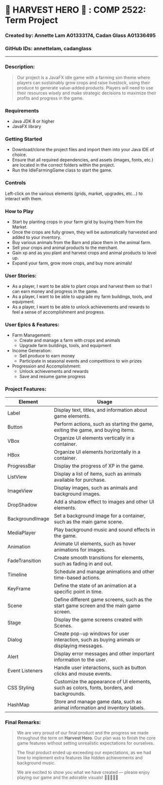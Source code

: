 # 🌾 HARVEST HERO ‍🌾 : COMP 2522: Term Project
### Created by: Annette Lam A01333174, Cadan Glass A01336495
### GitHub IDs: annettelam, cadanglass
***

### Description:
> Our project is a JavaFX idle game with a farming sim theme where players can sustainably grow crops and raise livestock, using their produce to generate value-added products. Players will need to use their resources wisely and make strategic decisions to maximize their profits and progress in the game.

### Requirements

- Java JDK 8 or higher
- JavaFX library

### Getting Started

- Download/clone the project files and import them into your Java IDE of choice.
- Ensure that all required dependencies, and assets (images, fonts, etc.) are located in the correct folders within the project.
- Run the IdleFarmingGame class to start the game.

### Controls
Left-click on the various elements (grids, market, upgrades, etc...) to interact with them.

### How to Play
- Start by planting crops in your farm grid by buying them from the Market.
- Once the crops are fully grown, they will be automatically harvested and added to your inventory.
- Buy various animals from the Barn and place them in the animal farm.
- Sell your crops and animal products to the merchant.
- Gain xp and as you plant and harvest crops and animal products to level up.
- Expand your farm, grow more crops, and buy more animals!

### User Stories:
- As a player, I want to be able to plant crops and harvest them so that I can earn money and progress in the game.
- As a player, I want to be able to upgrade my farm buildings, tools, and equipment.
- As a player, I want to be able to unlock achievements and rewards to feel a sense of accomplishment and progress.

### User Epics & Features:
- Farm Management:
  - Create and manage a farm with crops and animals
  - Upgrade farm buildings, tools, and equipment
- Income Generation:
  - Sell produce to earn money
  - Participate in seasonal events and competitions to win prizes
- Progression and Accomplishment:
  - Unlock achievements and rewards
  - Save and resume game progress



### Project Features:

| Element           | Usage                                                                                             |
|-------------------|---------------------------------------------------------------------------------------------------|
| Label             | Display text, titles, and information about game elements.                                        |
| Button            | Perform actions, such as starting the game, exiting the game, and buying items.                   |
| VBox              | Organize UI elements vertically in a container.                                                   |
| HBox              | Organize UI elements horizontally in a container.                                                 |
| ProgressBar       | Display the progress of XP in the game.                                                           |
| ListView          | Display a list of items, such as animals available for purchase.                                  |
| ImageView         | Display images, such as animals and background images.                                            |
| DropShadow        | Add a shadow effect to images and other UI elements.                                              |
| BackgroundImage   | Set a background image for a container, such as the main game scene.                              |
| MediaPlayer       | Play background music and sound effects in the game.                                              |
| Animation         | Animate UI elements, such as hover animations for images.                                         |
| FadeTransition    | Create smooth transitions for elements, such as fading in and out.                                |
| Timeline          | Schedule and manage animations and other time-based actions.                                      |
| KeyFrame          | Define the state of an animation at a specific point in time.                                     |
| Scene             | Define different game screens, such as the start game screen and the main game screen.           |
| Stage             | Display the game screens created with Scenes.                                                     |
| Dialog            | Create pop-up windows for user interaction, such as buying animals or displaying messages.        |
| Alert             | Display error messages and other important information to the user.                               |
| Event Listeners   | Handle user interactions, such as button clicks and mouse events.                                 |
| CSS Styling       | Customize the appearance of UI elements, such as colors, fonts, borders, and backgrounds.         |
| HashMap           | Store and manage game data, such as animal information and inventory labels.                      |

### Final Remarks:
> We are very proud of our final product and the progress we made throughout the term on **Harvest Hero**.
> Our plan was to finish the core game features without setting unrealistic expectations for ourselves.
>
>
> The final product ended up exceeding our expectations, as we had time to implement extra features like hidden achievements and background music.
>
>
> We are excited to show you what we have created — please enjoy playing our game and the adorable visuals! 👨‍🌾👩‍🌾‍🌾